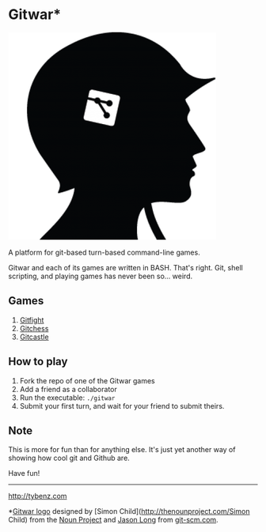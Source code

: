 Gitwar*
======

![](gitwar.png)

A platform for git-based turn-based command-line games.

Gitwar and each of its games are written in BASH. That's right.
Git, shell scripting, and playing games has never been so... weird.

## Games

1. [Gitfight](http://github.gitwar/gitfight)
2. [Gitchess](http://github.gitwar/gitchess)
3. [Gitcastle](http://github.gitwar/gitcastle)

## How to play

1. Fork the repo of one of the Gitwar games
2. Add a friend as a collaborator
3. Run the executable: `./gitwar`
4. Submit your first turn, and wait for your friend to submit theirs.

## Note

This is more for fun than for anything else. It's just yet another way
of showing how cool git and Github are.

Have fun!

------
http://tybenz.com

*[Gitwar logo](http://thenounproject.com/noun/soldier/#icon-No1697) designed
by [Simon Child](http://thenounproject.com/Simon Child) from the [Noun
Project](http://thenounproject.com) and [Jason
Long](http://twitter.com/jasonlong) from
[git-scm.com](http://git-scm.com/downloads/logos).
